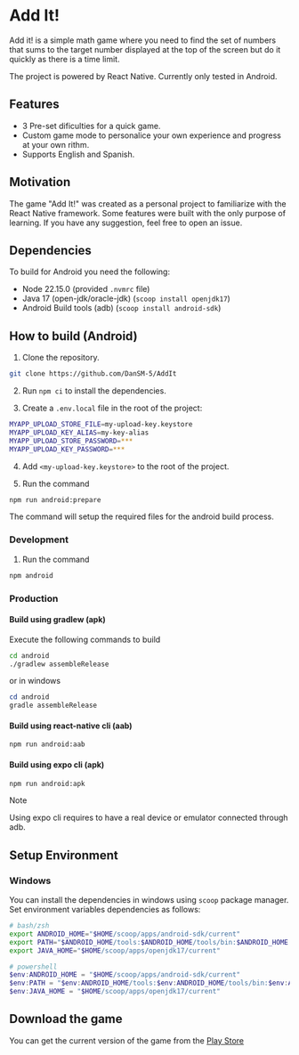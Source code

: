 Add It!
==========

Add it! is a simple math game where you need to find the set of numbers that sums to the target number displayed at the top of the screen but do it quickly as there is a time limit.

The project is powered by React Native. Currently only tested in Android.

## Features

- 3 Pre-set dificulties for a quick game.
- Custom game mode to personalice your own experience and progress at your own rithm.
- Supports English and Spanish.

## Motivation

The game "Add It!" was created as a personal project to familiarize with the React Native framework. Some features were built with the only purpose of learning. If you have any suggestion, feel free to open an issue.

## Dependencies

To build for Android you need the following:

- Node 22.15.0 (provided `.nvmrc` file)
- Java 17 (open-jdk/oracle-jdk) (`scoop install openjdk17`)
- Android Build tools (adb) (`scoop install android-sdk`)

## How to build (Android)

1. Clone the repository.
```bash
git clone https://github.com/DanSM-5/AddIt
```
2. Run `npm ci` to install the dependencies.

3. Create a `.env.local` file in the root of the project:

```bash
MYAPP_UPLOAD_STORE_FILE=my-upload-key.keystore
MYAPP_UPLOAD_KEY_ALIAS=my-key-alias
MYAPP_UPLOAD_STORE_PASSWORD=***
MYAPP_UPLOAD_KEY_PASSWORD=***
```

4. Add `<my-upload-key.keystore>` to the root of the project.

5. Run the command

```bash
npm run android:prepare
```

The command will setup the required files for the android build process.

### Development

1. Run the command

```bash
npm android
```

### Production

#### Build using gradlew (apk)

Execute the following commands to build

```bash
cd android
./gradlew assembleRelease
```

or in windows

```powershell
cd android
gradle assembleRelease
```

#### Build using react-native cli (aab)

```bash
npm run android:aab
```

#### Build using expo cli (apk)

```bash
npm run android:apk
```

> [!NOTE]
> Using expo cli requires to have a real device or emulator connected through adb.

## Setup Environment

### Windows

You can install the dependencies in windows using `scoop` package manager.
Set environment variables dependencies as follows:

```bash
# bash/zsh
export ANDROID_HOME="$HOME/scoop/apps/android-sdk/current"
export PATH="$ANDROID_HOME/tools:$ANDROID_HOME/tools/bin:$ANDROID_HOME:/platform-tools:$PATH"
export JAVA_HOME="$HOME/scoop/apps/openjdk17/current"
```

```powershell
# powershell
$env:ANDROID_HOME = "$HOME/scoop/apps/android-sdk/current"
$env:PATH = "$env:ANDROID_HOME/tools:$env:ANDROID_HOME/tools/bin:$env:ANDROID_HOME:/platform-tools:$env:PATH"
$env:JAVA_HOME = "$HOME/scoop/apps/openjdk17/current"
```

## Download the game

You can get the current version of the game from the [Play Store](https://play.google.com/store/apps/details?id=com.eduardosanchez.addit)
